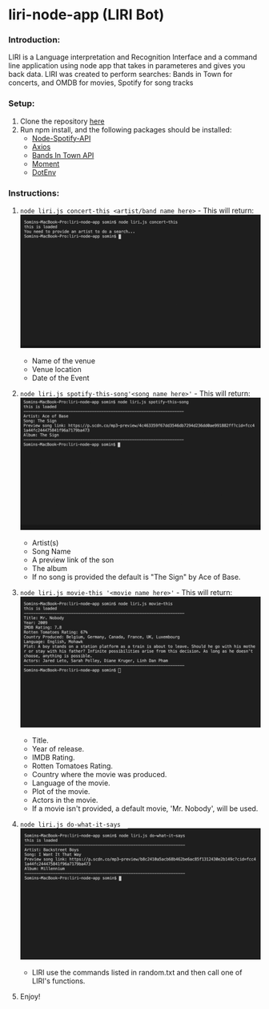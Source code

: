 # liri-node-app (LIRI Bot)

### Introduction:
LIRI is a Language interpretation and Recognition Interface and a command line application using node app that takes in parameteres and gives you back data. LIRI was created to perform searches: Bands in Town for concerts, and OMDB for movies, Spotify for song tracks

### Setup:
1. Clone the repository [here](https://github.com/skang91/liri-node-app.git)
2. Run npm install, and the following packages should be installed:
   * [Node-Spotify-API](https://www.npmjs.com/package/node-spotify-api)
   * [Axios](https://www.npmjs.com/package/axios)
   * [Bands In Town API](http://www.artists.bandsintown.com/bandsintown-api)
   * [Moment](https://www.npmjs.com/package/moment)
   * [DotEnv](https://www.npmjs.com/package/dotenv)

### Instructions:
1. `node liri.js concert-this <artist/band name here>` - This will return:
![screenshot](img/concert-this.gif)
   * Name of the venue
   * Venue location
   * Date of the Event

2. `node liri.js spotify-this-song'<song name here>'` - This will return:
![screenshot](img/spotify-this-song.gif)
   * Artist(s)
   * Song Name
   * A preview link of the son
   * The album
   * If no song is provided the default is "The Sign" by Ace of Base.

3. `node liri.js movie-this '<movie name here>'` - This will return:
![screenshot](img/movie-this.gif)
   * Title.
   * Year of release.
   * IMDB Rating.
   * Rotten Tomatoes Rating.
   * Country where the movie was produced.
   * Language of the movie.
   * Plot of the movie.
   * Actors in the movie.
   * If a movie isn't provided, a default movie, 'Mr. Nobody', will be used.

4. `node liri.js do-what-it-says`
![screenshot](img/do-what-it-says.png)
   * LIRI use the commands listed in random.txt and then call one of LIRI's functions.

5. Enjoy!
